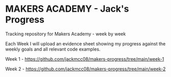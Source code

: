 # MAKERS ACADEMY - Jack's Progress
Tracking repository for Makers Academy - week by week

Each Week I will upload an evidence sheet showing my progress against the weekly goals and all relevant code examples.  

Week 1 - https://github.com/jackmcc08/makers-progress/tree/main/week-1

Week 2 - https://github.com/jackmcc08/makers-progress/tree/main/week-2
